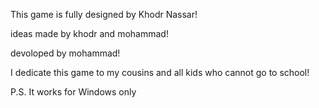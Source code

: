 This game is fully designed by Khodr Nassar! 

ideas made by khodr and mohammad!

devoloped by mohammad! 

I dedicate this game to my cousins and all kids who cannot go to school! 

P.S. It works for Windows only 
